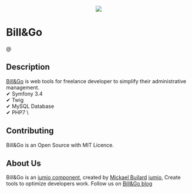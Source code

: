 <p align="center"><a href="http://billandgo.fr" target="_blank">
    <img src="https://framework.iumio.com/images/bill&go-horizontal.png">
</a></p>

Bill&Go
==================================

@ 


Description
------------

[Bill&Go][1] is web tools for freelance developer to simplify their administrative management.  
✔ Symfony 3.4  \
✔ Twig  \
✔ MySQL Database  \
✔ PHP7  \

Contributing
------------

Bill&Go is an Open Source with MIT Licence.

About Us
--------

Bill&Go is an [iumio component][5], created by [Mickael Builard][6]
[iumio][5], Create tools to optimize developers work.
Follow us on [Bill&Go blog][6]

[1]: http://billandgo.fr
[5]: https://iumio.com
[6]: http://blog.billandgo.fr

